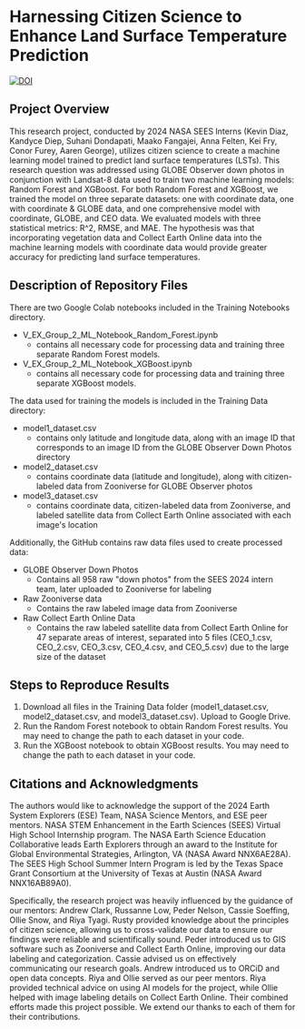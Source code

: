 # Harnessing Citizen Science to Enhance Land Surface Temperature Prediction
[![DOI](https://zenodo.org/badge/DOI/10.5281/zenodo.12984362.svg)](https://doi.org/10.5281/zenodo.12984362)
## Project Overview
This research project, conducted by 2024 NASA SEES Interns (Kevin Diaz, Kandyce Diep, Suhani Dondapati, Maako Fangajei, Anna Felten, Kei Fry, Conor Furey, Aaren George), utilizes citizen science to create a machine learning model trained to predict land surface temperatures (LSTs). This research question was addressed using GLOBE Observer down photos in conjunction with Landsat-8 data used to train two machine learning models: Random Forest and XGBoost. For both Random Forest and XGBoost, we trained the model on three separate datasets: one with coordinate data, one with coordinate & GLOBE data, and one comprehensive model with coordinate, GLOBE, and CEO data. We evaluated models with three statistical metrics: R^2, RMSE, and MAE. The hypothesis was that incorporating vegetation data and Collect Earth Online data into the machine learning models with coordinate data would provide greater accuracy for predicting land surface temperatures.

## Description of Repository Files

There are two Google Colab notebooks included in the Training Notebooks directory.

* V_EX_Group_2_ML_Notebook_Random_Forest.ipynb
    * contains all necessary code for processing data and training three separate Random Forest models.
* V_EX_Group_2_ML_Notebook_XGBoost.ipynb
    * contains all necessary code for processing data and training three separate XGBoost models.

The data used for training the models is included in the Training Data directory:
* model1_dataset.csv
	* contains only latitude and longitude data, along with an image ID that corresponds to an image ID from the GLOBE Observer Down Photos directory
* model2_dataset.csv
	* contains coordinate data (latitude and longitude), along with citizen-labeled data from Zooniverse for GLOBE Observer photos
* model3_dataset.csv
	* contains coordinate data, citizen-labeled data from Zooniverse, and labeled satellite data from Collect Earth Online associated with each image's location

Additionally, the GitHub contains raw data files used to create processed data:
* GLOBE Observer Down Photos
    * Contains all 958 raw "down photos" from the SEES 2024 intern team, later uploaded to Zooniverse for labeling
* Raw Zooniverse data
	* Contains the raw labeled image data from Zooniverse
* Raw Collect Earth Online Data
    * Contains the raw labeled satellite data from Collect Earth Online for 47 separate areas of interest, separated into 5 files (CEO_1.csv, CEO_2.csv, CEO_3.csv, CEO_4.csv, and CEO_5.csv) due to the large size of the dataset

## Steps to Reproduce Results
1. Download all files in the Training Data folder (model1_dataset.csv, model2_dataset.csv, and model3_dataset.csv). Upload to Google Drive.
2. Run the Random Forest notebook to obtain Random Forest results. You may need to change the path to each dataset in your code. 
3. Run the XGBoost notebook to obtain XGBoost results. You may need to change the path to each dataset in your code. 

## Citations and Acknowledgments

The authors would like to acknowledge the support of the 2024 Earth System Explorers (ESE) Team, NASA Science Mentors, and ESE peer mentors. NASA STEM Enhancement in the Earth Sciences (SEES) Virtual High School Internship program. The NASA Earth Science Education Collaborative leads Earth Explorers through an award to the Institute for Global Environmental Strategies, Arlington, VA (NASA Award NNX6AE28A). The SEES High School Summer Intern Program is led by the Texas Space Grant Consortium at the University of Texas at Austin (NASA Award NNX16AB89A0).

Specifically, the research project was heavily influenced by the guidance of our mentors: Andrew Clark, Russanne Low, Peder Nelson, Cassie Soeffing, Ollie Snow, and Riya Tyagi. Rusty provided knowledge about the principles of citizen science, allowing us to cross-validate our data to ensure our findings were reliable and scientifically sound. Peder introduced us to GIS software such as Zooniverse and Collect Earth Online, improving our data labeling and categorization. Cassie advised us on effectively communicating our research goals. Andrew introduced us to ORCiD and open data concepts. Riya and Ollie served as our peer mentors. Riya provided technical advice on using AI models for the project, while Ollie helped with image labeling details on Collect Earth Online. Their combined efforts made this project possible. We extend our thanks to each of them for their contributions.
